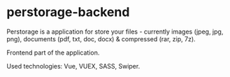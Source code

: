 # perstorage-backend

Perstorage is a application for store your files - currently images (jpeg, jpg, png), documents (pdf, txt, doc, docx) & compressed (rar, zip, 7z).

Frontend part of the application.

Used technologies: Vue, VUEX, SASS, Swiper.